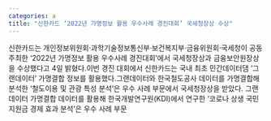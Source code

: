 ```yaml
---
categories: a
title: "신한카드 ‘2022년 가명정보 활용 우수사례 경진대회’ 국세청장상 수상"
---
```

신한카드는 개인정보위원회·과학기술정보통신부·보건복지부·금융위원회·국세청이 공동 주최한 ‘2022년 가명정보 활용 우수사례 경진대회’에서 국세청장상과 금융보안원장상을 수상했다고 4일 밝혔다.이번 경진 대회에서 신한카드는 국내 최초 민간데이터댐 ‘그랜데이터’ 가명결합 정보를 활용했다.그랜데이터와 한국철도공사 데이터를 가명결합해 분석한 ‘철도이용 및 관광 특성 분석’은 우수 사례 부문에서 국세청장상을 받았다. 그랜데이터 가명결합 데이터를 활용해 한국개발연구원(KDI)에서 연구한 ‘코로나 상생 국민지원금 경제 효과 분석’은 우수 사례 부문